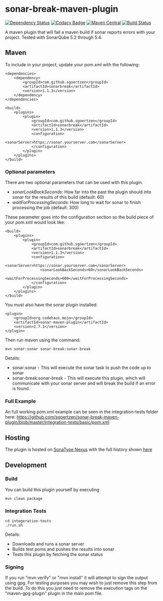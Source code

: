 # sonar-break-maven-plugin

[![Dependency Status](https://www.versioneye.com/user/projects/56983e26af789b0027001e5b/badge.svg?style=flat)](https://www.versioneye.com/user/projects/56983e26af789b0027001e5b) 
[![Codacy Badge](https://api.codacy.com/project/badge/grade/fa1e3196dc0549f1b45cf75c87c0227e)](https://www.codacy.com/app/sgoertzen/sonar-break-maven-plugin)
[![Maven Central](https://maven-badges.herokuapp.com/maven-central/com.github.sgoertzen/sonar-break-maven-plugin/badge.svg)](https://maven-badges.herokuapp.com/maven-central/com.github.sgoertzen/sonar-break-maven-plugin/)
[![Build Status](https://travis-ci.org/sgoertzen/sonar-break-maven-plugin.svg?branch=master)](https://travis-ci.org/sgoertzen/sonar-break-maven-plugin)

A maven plugin that will fail a maven build if sonar reports errors with your project.  Tested with SonarQube 5.2 through 5.4.

## Maven 
To include in your project, update your pom.xml with the following:

    <dependencies>
        <dependency>
            <groupId>com.github.sgoertzen</groupId>
            <artifactId>sonarbreak</artifactId>
            <version>1.1.3</version>
        </dependency>
    </dependencies>

    <build>
        <plugins>
            <plugin>
                <groupId>com.github.sgoertzen</groupId>
                <artifactId>sonarbreak</artifactId>
                <version>1.1.3</version>
                <configuration>
                    <sonarServer>https://sonar.yourserver.com</sonarServer>
                </configuration>
            </plugin>
        </plugins>
    </build>

### Optional parameters
There are two optional parameters that can be used with this plugin.  
* _sonarLookBackSeconds_: How far into the past the plugin should into sonar for the results of this build (default: 60)
* _waitForProcessingSeconds_: How long to wait for sonar to finish processing the job (default: 300)

These parameter goes into the configuration section so the build piece of your pom.xml would look like: 

    <build>
        <plugins>
            <plugin>
                <groupId>com.github.sgoertzen</groupId>
                <artifactId>sonarbreak</artifactId>
                <version>1.1.3</version>
                <configuration>
                    <sonarServer>https://sonar.yourserver.com</sonarServer>
                    <sonarLookBackSeconds>60</sonarLookBackSeconds>
                    <waitForProcessingSeconds>600</waitForProcessingSeconds>
                </configuration>
            </plugin>
        </plugins>
    </build>

You must also have the sonar plugin installed:

    <plugin>
        <groupId>org.codehaus.mojo</groupId>
        <artifactId>sonar-maven-plugin</artifactId>
        <version>2.7.1</version>
    </plugin>

Then run maven using the command: 

    mvn sonar:sonar sonar-break:sonar-break

Details:
* sonar:sonar - This will execute the sonar task to push the code up to sonar
* sonar-break:sonar-break - This will execute this plugin, which will communicate with your sonar server and will break the build if an error is found.

### Full Example
An full working pom.xml example can be seen in the integration-tests folder here: https://github.com/sgoertzen/sonar-break-maven-plugin/blob/master/integration-tests/basic/pom.xml

## Hosting
The plugin is hosted on [SonaType Nexus](https://oss.sonatype.org/content/groups/public/com/github/sgoertzen/sonar-break-maven-plugin) with the full history shown 
[here](https://oss.sonatype.org/#nexus-search;quick~sonar-break-maven-plugin)

## Development
### Build
You can build this plugin yourself by executing 
```
mvn clean package
```

### Integration Tests
    cd integeration-tests
    ./run.sh

Details:
* Downloads and runs a sonar server
* Builds test poms and pushes the results into sonar
* Tests this plugin by fetching the sonar status

### Signing
If you run "mvn verify" or "mvn install" it will attempt to sign the output using gpg.  For testing purposes you may wish to just remove this step from the build.  To do this you just need to remove the execution tags on the "maven-gpg-plugin" plugin in the main pom file. 
